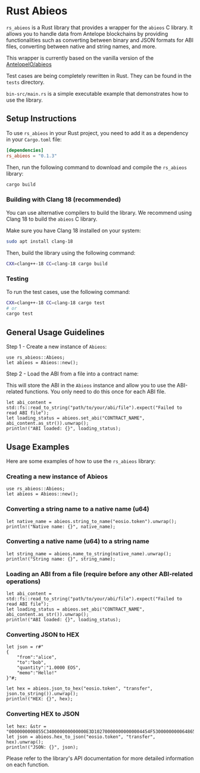# Rust Abieos

`rs_abieos` is a Rust library that provides a wrapper for the `abieos` C library. It allows you to handle data from
Antelope blockchains by providing functionalities such as converting between binary and JSON formats for ABI files,
converting between native and string names, and more.

This wrapper is currently based on the vanilla version of the [AntelopeIO/abieos](https://github.com/AntelopeIO/abieos)

Test cases are being completely rewritten in Rust. They can be found in the `tests` directory.

`bin-src/main.rs` is a simple executable example that demonstrates how to use the library.

## Setup Instructions

To use `rs_abieos` in your Rust project, you need to add it as a dependency in your `Cargo.toml` file:

```toml
[dependencies]
rs_abieos = "0.1.3"
```

Then, run the following command to download and compile the `rs_abieos` library:

```bash
cargo build
```

### Building with Clang 18 (recommended)

You can use alternative compilers to build the library.
We recommend using Clang 18 to build the `abieos` C library.

Make sure you have Clang 18 installed on your system:

```bash
sudo apt install clang-18
```

Then, build the library using the following command:

```bash
CXX=clang++-18 CC=clang-18 cargo build
```

### Testing

To run the test cases, use the following command:

```bash
CXX=clang++-18 CC=clang-18 cargo test
# or
cargo test
```

## General Usage Guidelines

Step 1 - Create a new instance of `Abieos`:

```
use rs_abieos::Abieos;
let abieos = Abieos::new();
```

Step 2 - Load the ABI from a file into a contract name:

This will store the ABI in the `Abieos` instance and allow you to use the ABI-related functions.
You only need to do this once for each ABI file.

```
let abi_content = std::fs::read_to_string("path/to/your/abi/file").expect("Failed to read ABI file");
let loading_status = abieos.set_abi("CONTRACT_NAME", abi_content.as_str()).unwrap();
println!("ABI loaded: {}", loading_status);
```

## Usage Examples

Here are some examples of how to use the `rs_abieos` library:

### Creating a new instance of Abieos

```
use rs_abieos::Abieos;
let abieos = Abieos::new();
```

### Converting a string name to a native name (u64)

```
let native_name = abieos.string_to_name("eosio.token").unwrap();
println!("Native name: {}", native_name);
```

### Converting a native name (u64) to a string name

```
let string_name = abieos.name_to_string(native_name).unwrap();
println!("String name: {}", string_name);
```

### Loading an ABI from a file (require before any other ABI-related operations)

```
let abi_content = std::fs::read_to_string("path/to/your/abi/file").expect("Failed to read ABI file");
let loading_status = abieos.set_abi("CONTRACT_NAME", abi_content.as_str()).unwrap();
println!("ABI loaded: {}", loading_status);
```

### Converting JSON to HEX

```
let json = r#"
{
    "from":"alice",
    "to":"bob",
    "quantity":"1.0000 EOS",
    "memo":"Hello!"
}"#;

let hex = abieos.json_to_hex("eosio.token", "transfer", json.to_string()).unwrap();
println!("HEX: {}", hex);
```

### Converting HEX to JSON

```
let hex: &str = "0000000000855C340000000000000E3D102700000000000004454F53000000000648656C6C6F21";
let json = abieos.hex_to_json("eosio.token", "transfer", hex).unwrap();
println!("JSON: {}", json);
```

Please refer to the library's API documentation for more detailed information on each function.